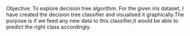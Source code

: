 Objective: To explore decision tree algorithm.
For the given iris dataset, I have created the decision tree classifier and visualised it graphically.The purpose is if we feed any new data to this classifier,it would be able to predict the right class accordingly.
